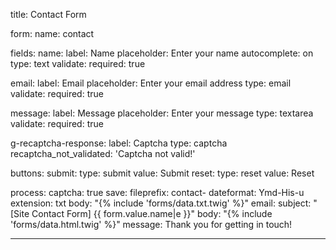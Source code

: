 title: Contact Form

form:
name: contact

fields:
name:
label: Name
placeholder: Enter your name
autocomplete: on
type: text
validate:
required: true

email:
label: Email
placeholder: Enter your email address
type: email
validate:
required: true

message:
label: Message
placeholder: Enter your message
type: textarea
validate:
required: true

g-recaptcha-response:
label: Captcha
type: captcha
recaptcha_not_validated: 'Captcha not valid!'

buttons:
submit:
type: submit
value: Submit
reset:
type: reset
value: Reset

process:
captcha: true
save:
fileprefix: contact-
dateformat: Ymd-His-u
extension: txt
body: "{% include 'forms/data.txt.twig' %}"
email:
subject: "[Site Contact Form] {{ form.value.name|e }}"
body: "{% include 'forms/data.html.twig' %}"
message: Thank you for getting in touch!

---




